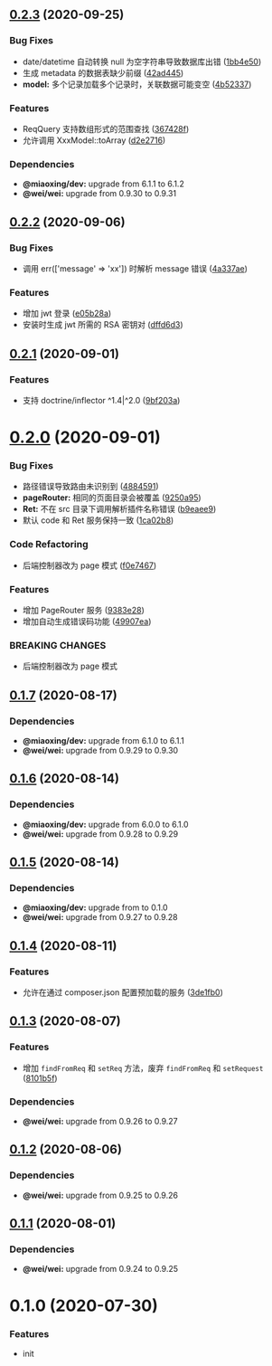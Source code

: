 ## [0.2.3](https://github.com/miaoxing/plugin/compare/v0.2.2...v0.2.3) (2020-09-25)


### Bug Fixes

* date/datetime 自动转换 null 为空字符串导致数据库出错 ([1bb4e50](https://github.com/miaoxing/plugin/commit/1bb4e50edde8c82fa2aae4194ebb5ecf6b61a181))
* 生成 metadata 的数据表缺少前缀 ([42ad445](https://github.com/miaoxing/plugin/commit/42ad445a11422c4fde9de3ec19dcd9a5578d9b71))
* **model:** 多个记录加载多个记录时，关联数据可能变空 ([4b52337](https://github.com/miaoxing/plugin/commit/4b523372088f70a39bbad1ad73b58812e85726c5))


### Features

* ReqQuery 支持数组形式的范围查找 ([367428f](https://github.com/miaoxing/plugin/commit/367428f2414e2ef0d727b9eaaee6572552293afb))
* 允许调用 XxxModel::toArray ([d2e2716](https://github.com/miaoxing/plugin/commit/d2e27162c622eb23f1b643e9908f45f47e0c7091))





### Dependencies

* **@miaoxing/dev:** upgrade from 6.1.1 to 6.1.2
* **@wei/wei:** upgrade from 0.9.30 to 0.9.31

## [0.2.2](https://github.com/miaoxing/plugin/compare/v0.2.1...v0.2.2) (2020-09-06)


### Bug Fixes

* 调用 err(['message' => 'xx']) 时解析 message 错误 ([4a337ae](https://github.com/miaoxing/plugin/commit/4a337aef7c61f43ada0d5c2472de77d05f599d07))


### Features

* 增加 jwt 登录 ([e05b28a](https://github.com/miaoxing/plugin/commit/e05b28a784f3ce9bad4ec22b38a8105be76edf39))
* 安装时生成 jwt 所需的 RSA 密钥对 ([dffd6d3](https://github.com/miaoxing/plugin/commit/dffd6d303d5e48801cdc1e5ff37f7d8251640b69))

## [0.2.1](https://github.com/miaoxing/plugin/compare/v0.2.0...v0.2.1) (2020-09-01)


### Features

* 支持 doctrine/inflector ^1.4|^2.0 ([9bf203a](https://github.com/miaoxing/plugin/commit/9bf203aabbff463f1dd48b473a944c9dca37d1ab))

# [0.2.0](https://github.com/miaoxing/plugin/compare/v0.1.7...v0.2.0) (2020-09-01)


### Bug Fixes

* 路径错误导致路由未识别到 ([4884591](https://github.com/miaoxing/plugin/commit/4884591f2f1023ca7dfcb292f8a01437f4a0f10e))
* **pageRouter:** 相同的页面目录会被覆盖 ([9250a95](https://github.com/miaoxing/plugin/commit/9250a950c6d6a1dda4b1a01480a1034cd78c0745))
* **Ret:** 不在 src 目录下调用解析插件名称错误 ([b9eaee9](https://github.com/miaoxing/plugin/commit/b9eaee9a1b9d831fc4ecd90e76db63b364d24bdd))
* 默认 code 和 Ret 服务保持一致 ([1ca02b8](https://github.com/miaoxing/plugin/commit/1ca02b8cb282f8a67323da0151944d8f9604bdbb))


### Code Refactoring

* 后端控制器改为 page 模式 ([f0e7467](https://github.com/miaoxing/plugin/commit/f0e74677f967fb30aecb17d8dded56df7283abd0))


### Features

* 增加 PageRouter 服务 ([9383e28](https://github.com/miaoxing/plugin/commit/9383e286dbc9d14f52508c04cd0b7b97ab21111e))
* 增加自动生成错误码功能 ([49907ea](https://github.com/miaoxing/plugin/commit/49907eae4442cc430a08a9f61994befe8d24e24d))


### BREAKING CHANGES

* 后端控制器改为 page 模式

## [0.1.7](https://github.com/miaoxing/plugin/compare/v0.1.6...v0.1.7) (2020-08-17)





### Dependencies

* **@miaoxing/dev:** upgrade from 6.1.0 to 6.1.1
* **@wei/wei:** upgrade from 0.9.29 to 0.9.30

## [0.1.6](https://github.com/miaoxing/plugin/compare/v0.1.5...v0.1.6) (2020-08-14)





### Dependencies

* **@miaoxing/dev:** upgrade from 6.0.0 to 6.1.0
* **@wei/wei:** upgrade from 0.9.28 to 0.9.29

## [0.1.5](https://github.com/miaoxing/plugin/compare/v0.1.4...v0.1.5) (2020-08-14)





### Dependencies

* **@miaoxing/dev:** upgrade from  to 0.1.0
* **@wei/wei:** upgrade from 0.9.27 to 0.9.28

## [0.1.4](https://github.com/miaoxing/plugin/compare/v0.1.3...v0.1.4) (2020-08-11)


### Features

* 允许在通过 composer.json 配置预加载的服务 ([3de1fb0](https://github.com/miaoxing/plugin/commit/3de1fb0904ef709ef2241b982ca97a203b10e421))

## [0.1.3](https://github.com/miaoxing/plugin/compare/v0.1.2...v0.1.3) (2020-08-07)


### Features

* 增加 `findFromReq` 和 `setReq` 方法，废弃 `findFromReq` 和 `setRequest` ([8101b5f](https://github.com/miaoxing/plugin/commit/8101b5f9a3c171cc3bfd3c63fc95d7cead35aca3))





### Dependencies

* **@wei/wei:** upgrade from 0.9.26 to 0.9.27

## [0.1.2](https://github.com/miaoxing/plugin/compare/v0.1.1...v0.1.2) (2020-08-06)





### Dependencies

* **@wei/wei:** upgrade from 0.9.25 to 0.9.26

## [0.1.1](https://github.com/miaoxing/plugin/compare/v0.1.0...v0.1.1) (2020-08-01)





### Dependencies

* **@wei/wei:** upgrade from 0.9.24 to 0.9.25

# 0.1.0 (2020-07-30)


### Features

* init
